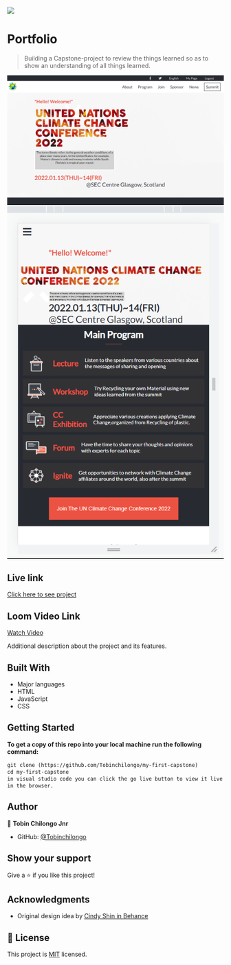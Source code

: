 ![](https://img.shields.io/badge/Microverse-blueviolet)

# Portfolio

> Building a Capstone-project to review the things learned so as to show an understanding of all things learned.



![screenshot](project-images/Screenshot.png)
![screenshot](project-images/Screenshot1.png)


## Live link
[Click here to see project](https://tobinchilongo.github.io/my-first-capstone/)

## Loom Video Link
[Watch Video](https://www.loom.com/share/3b35dc2c11394d59898b377481cb2935)

Additional description about the project and its features.

## Built With

- Major languages
- HTML
- JavaScript
- CSS


## Getting Started

**To get a copy of this repo into your local machine run the following command:**
```
git clone (https://github.com/Tobinchilongo/my-first-capstone)
cd my-first-capstone
in visual studio code you can click the go live button to view it live in the browser.
```

## Author

👤 **Tobin Chilongo Jnr**

- GitHub: [@Tobinchilongo](https://github.com/Tobinchilongo)

## Show your support

Give a ⭐️ if you like this project!

## Acknowledgments
- Original design idea by
[Cindy Shin in Behance](https://www.behance.net/adagio07)

## 📝 License

This project is [MIT](./MIT.md) licensed.
